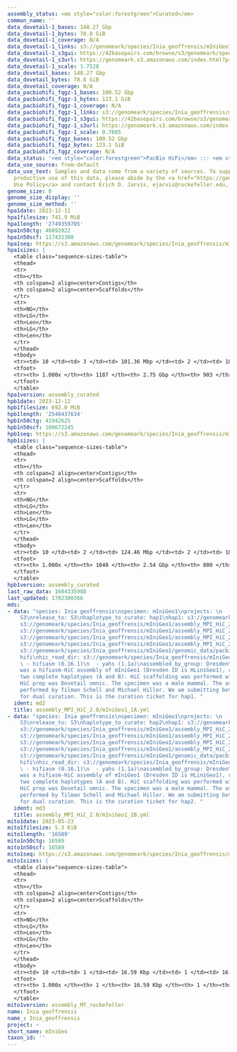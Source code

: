 ```yaml
---
assembly_status: <em style="color:forestgreen">Curated</em>
common_name: ''
data_dovetail-1_bases: 148.27 Gbp
data_dovetail-1_bytes: 78.8 GiB
data_dovetail-1_coverage: N/A
data_dovetail-1_links: s3://genomeark/species/Inia_geoffrensis/mIniGeo1/genomic_data/dovetail/<br>
data_dovetail-1_s3gui: https://42basepairs.com/browse/s3/genomeark/species/Inia_geoffrensis/mIniGeo1/genomic_data/dovetail/
data_dovetail-1_s3url: https://genomeark.s3.amazonaws.com/index.html?prefix=species/Inia_geoffrensis/mIniGeo1/genomic_data/dovetail/
data_dovetail-1_scale: 1.7528
data_dovetail_bases: 148.27 Gbp
data_dovetail_bytes: 78.8 GiB
data_dovetail_coverage: N/A
data_pacbiohifi_fqgz-1_bases: 100.52 Gbp
data_pacbiohifi_fqgz-1_bytes: 123.1 GiB
data_pacbiohifi_fqgz-1_coverage: N/A
data_pacbiohifi_fqgz-1_links: s3://genomeark/species/Inia_geoffrensis/mIniGeo1/genomic_data/pacbio_hifi/<br>
data_pacbiohifi_fqgz-1_s3gui: https://42basepairs.com/browse/s3/genomeark/species/Inia_geoffrensis/mIniGeo1/genomic_data/pacbio_hifi/
data_pacbiohifi_fqgz-1_s3url: https://genomeark.s3.amazonaws.com/index.html?prefix=species/Inia_geoffrensis/mIniGeo1/genomic_data/pacbio_hifi/
data_pacbiohifi_fqgz-1_scale: 0.7605
data_pacbiohifi_fqgz_bases: 100.52 Gbp
data_pacbiohifi_fqgz_bytes: 123.1 GiB
data_pacbiohifi_fqgz_coverage: N/A
data_status: '<em style="color:forestgreen">PacBio HiFi</em> ::: <em style="color:forestgreen">Dovetail</em>'
data_use_source: from-default
data_use_text: Samples and data come from a variety of sources. To support fair and
  productive use of this data, please abide by the <a href="https://genome10k.soe.ucsc.edu/data-use-policies/">Data
  Use Policy</a> and contact Erich D. Jarvis, ejarvis@rockefeller.edu, with any questions.
genome_size: 0
genome_size_display: ''
genome_size_method: ''
hpa1date: 2023-12-11
hpa1filesize: 741.9 MiB
hpa1length: '2749359705'
hpa1n50ctg: 40892022
hpa1n50scf: 117431308
hpa1seq: https://s3.amazonaws.com/genomeark/species/Inia_geoffrensis/mIniGeo1/assembly_curated/mIniGeo1.hap1.cur.20231211.fasta.gz
hpa1sizes: |
  <table class="sequence-sizes-table">
  <thead>
  <tr>
  <th></th>
  <th colspan=2 align=center>Contigs</th>
  <th colspan=2 align=center>Scaffolds</th>
  </tr>
  <tr>
  <th>NG</th>
  <th>LG</th>
  <th>Len</th>
  <th>LG</th>
  <th>Len</th>
  </tr>
  </thead>
  <tbody>
  <tr><td> 10 </td><td> 3 </td><td> 101.36 Mbp </td><td> 2 </td><td> 188.53 Mbp </td></tr><tr><td> 20 </td><td> 6 </td><td> 91.40 Mbp </td><td> 3 </td><td> 185.96 Mbp </td></tr><tr><td> 30 </td><td> 9 </td><td> 68.54 Mbp </td><td> 5 </td><td> 152.62 Mbp </td></tr><tr><td> 40 </td><td> 14 </td><td> 46.02 Mbp </td><td> 7 </td><td> 134.57 Mbp </td></tr><tr style="background-color:#cccccc;"><td> 50 </td><td> 20 </td><td style="background-color:#88ff88;"> 40.89 Mbp </td><td> 9 </td><td style="background-color:#88ff88;"> 117.43 Mbp </td></tr><tr><td> 60 </td><td> 28 </td><td> 31.47 Mbp </td><td> 12 </td><td> 106.87 Mbp </td></tr><tr><td> 70 </td><td> 38 </td><td> 22.21 Mbp </td><td> 14 </td><td> 100.65 Mbp </td></tr><tr><td> 80 </td><td> 53 </td><td> 14.65 Mbp </td><td> 17 </td><td> 88.88 Mbp </td></tr><tr><td> 90 </td><td> 104 </td><td> 1.69 Mbp </td><td> 21 </td><td> 63.99 Mbp </td></tr><tr><td> 100 </td><td> 1187 </td><td> 3.06 Kbp </td><td> 903 </td><td> 3.06 Kbp </td></tr></tbody>
  <tfoot>
  <tr><th> 1.000x </th><th> 1187 </th><th> 2.75 Gbp </th><th> 903 </th><th> 2.75 Gbp </th></tr>
  </tfoot>
  </table>
hpa1version: assembly_curated
hpb1date: 2023-12-12
hpb1filesize: 692.0 MiB
hpb1length: '2540437634'
hpb1n50ctg: 41942625
hpb1n50scf: 109672245
hpb1seq: https://s3.amazonaws.com/genomeark/species/Inia_geoffrensis/mIniGeo1/assembly_curated/mIniGeo1.hap2.cur.20231212.fasta.gz
hpb1sizes: |
  <table class="sequence-sizes-table">
  <thead>
  <tr>
  <th></th>
  <th colspan=2 align=center>Contigs</th>
  <th colspan=2 align=center>Scaffolds</th>
  </tr>
  <tr>
  <th>NG</th>
  <th>LG</th>
  <th>Len</th>
  <th>LG</th>
  <th>Len</th>
  </tr>
  </thead>
  <tbody>
  <tr><td> 10 </td><td> 2 </td><td> 124.46 Mbp </td><td> 2 </td><td> 187.29 Mbp </td></tr><tr><td> 20 </td><td> 5 </td><td> 96.08 Mbp </td><td> 3 </td><td> 185.87 Mbp </td></tr><tr><td> 30 </td><td> 8 </td><td> 67.77 Mbp </td><td> 5 </td><td> 154.65 Mbp </td></tr><tr><td> 40 </td><td> 13 </td><td> 47.05 Mbp </td><td> 7 </td><td> 120.47 Mbp </td></tr><tr style="background-color:#cccccc;"><td> 50 </td><td> 19 </td><td style="background-color:#88ff88;"> 41.94 Mbp </td><td> 9 </td><td style="background-color:#88ff88;"> 109.67 Mbp </td></tr><tr><td> 60 </td><td> 25 </td><td> 35.33 Mbp </td><td> 11 </td><td> 105.89 Mbp </td></tr><tr><td> 70 </td><td> 34 </td><td> 21.04 Mbp </td><td> 14 </td><td> 91.96 Mbp </td></tr><tr><td> 80 </td><td> 48 </td><td> 15.58 Mbp </td><td> 16 </td><td> 88.72 Mbp </td></tr><tr><td> 90 </td><td> 90 </td><td> 1.83 Mbp </td><td> 20 </td><td> 63.78 Mbp </td></tr><tr><td> 100 </td><td> 1040 </td><td> 1.00 Kbp </td><td> 800 </td><td> 1.00 Kbp </td></tr></tbody>
  <tfoot>
  <tr><th> 1.000x </th><th> 1040 </th><th> 2.54 Gbp </th><th> 800 </th><th> 2.54 Gbp </th></tr>
  </tfoot>
  </table>
hpb1version: assembly_curated
last_raw_data: 1684335988
last_updated: 1702380366
mds:
- data: "species: Inia geoffrensis\nspecimen: mIniGeo1\nprojects: \n  - vgp\ndata_location:
    S3\nrelease_to: S3\nhaplotype_to_curate: hap1\nhap1: s3://genomeark/species/Inia_geoffrensis/mIniGeo1/assembly_MPI_HiC_2.0/HLiniGeo1A.fasta.gz\nhap2:
    s3://genomeark/species/Inia_geoffrensis/mIniGeo1/assembly_MPI_HiC_2.0/HLiniGeo1B.fasta.gz\npretext_hap1:
    s3://genomeark/species/Inia_geoffrensis/mIniGeo1/assembly_MPI_HiC_2.0/mIniGeo1_A.pretext\npretext_hap2:
    s3://genomeark/species/Inia_geoffrensis/mIniGeo1/assembly_MPI_HiC_2.0/mIniGeo1_B.pretext\nkmer_spectra_img:
    s3://genomeark/species/Inia_geoffrensis/mIniGeo1/assembly_MPI_HiC_2.0/merqury/mIniGeo1_png/\npacbio_read_dir:
    s3://genomeark/species/Inia_geoffrensis/mIniGeo1/genomic_data/pacbio_hifi/\npacbio_read_type:
    hifi\nhic_read_dir: s3://genomeark/species/Inia_geoffrensis/mIniGeo1/genomic_data/dovetail/\npipeline:\n
    \ - hifiasm (0.16.1)\n  - yahs (1.1a)\nassembled_by_group: Dresden\nnotes: This
    was a hifiasm-HiC assembly of mIniGeo1 (Dresden ID is HLiniGeo1), resulting in
    two complete haplotypes (A and B). HiC scaffolding was performed with yahs. The
    HiC prep was Dovetail omnic. The specimen was a male mammal. The assembly was
    performed by Tilman Schell and Michael Hiller. We am submitting both hap1 & hap2
    for dual curation. This is the curation ticket for hap1. "
  ident: md2
  title: assembly_MPI_HiC_2.0/mIniGeo1_1A.yml
- data: "species: Inia geoffrensis\nspecimen: mIniGeo1\nprojects: \n  - vgp\ndata_location:
    S3\nrelease_to: S3\nhaplotype_to_curate: hap2\nhap1: s3://genomeark/species/Inia_geoffrensis/mIniGeo1/assembly_MPI_HiC_2.0/HLiniGeo1A.fasta.gz\nhap2:
    s3://genomeark/species/Inia_geoffrensis/mIniGeo1/assembly_MPI_HiC_2.0/HLiniGeo1B.fasta.gz\npretext_hap1:
    s3://genomeark/species/Inia_geoffrensis/mIniGeo1/assembly_MPI_HiC_2.0/mIniGeo1_A.pretext\npretext_hap2:
    s3://genomeark/species/Inia_geoffrensis/mIniGeo1/assembly_MPI_HiC_2.0/mIniGeo1_B.pretext\nkmer_spectra_img:
    s3://genomeark/species/Inia_geoffrensis/mIniGeo1/assembly_MPI_HiC_2.0/merqury/mIniGeo1_png/\npacbio_read_dir:
    s3://genomeark/species/Inia_geoffrensis/mIniGeo1/genomic_data/pacbio_hifi/\npacbio_read_type:
    hifi\nhic_read_dir: s3://genomeark/species/Inia_geoffrensis/mIniGeo1/genomic_data/dovetail/\npipeline:\n
    \ - hifiasm (0.16.1)\n  - yahs (1.1a)\nassembled_by_group: Dresden\nnotes: This
    was a hifiasm-HiC assembly of mIniGeo1 (Dresden ID is HLiniGeo1), resulting in
    two complete haplotypes (A and B). HiC scaffolding was performed with yahs. The
    HiC prep was Dovetail omnic. The specimen was a male mammal. The assembly was
    performed by Tilman Schell and Michael Hiller. We am submitting both hap1 & hap2
    for dual curation. This is the curation ticket for hap2. "
  ident: md3
  title: assembly_MPI_HiC_2.0/mIniGeo1_2B.yml
mito1date: 2023-05-23
mito1filesize: 5.3 KiB
mito1length: '16589'
mito1n50ctg: 16589
mito1n50scf: 16589
mito1seq: https://s3.amazonaws.com/genomeark/species/Inia_geoffrensis/mIniGeo1/assembly_MT_rockefeller/mIniGeo1.MT.20230523.fasta.gz
mito1sizes: |
  <table class="sequence-sizes-table">
  <thead>
  <tr>
  <th></th>
  <th colspan=2 align=center>Contigs</th>
  <th colspan=2 align=center>Scaffolds</th>
  </tr>
  <tr>
  <th>NG</th>
  <th>LG</th>
  <th>Len</th>
  <th>LG</th>
  <th>Len</th>
  </tr>
  </thead>
  <tbody>
  <tr><td> 10 </td><td> 1 </td><td> 16.59 Kbp </td><td> 1 </td><td> 16.59 Kbp </td></tr><tr><td> 20 </td><td> 1 </td><td> 16.59 Kbp </td><td> 1 </td><td> 16.59 Kbp </td></tr><tr><td> 30 </td><td> 1 </td><td> 16.59 Kbp </td><td> 1 </td><td> 16.59 Kbp </td></tr><tr><td> 40 </td><td> 1 </td><td> 16.59 Kbp </td><td> 1 </td><td> 16.59 Kbp </td></tr><tr style="background-color:#cccccc;"><td> 50 </td><td> 1 </td><td style="background-color:#ff8888;"> 16.59 Kbp </td><td> 1 </td><td style="background-color:#ff8888;"> 16.59 Kbp </td></tr><tr><td> 60 </td><td> 1 </td><td> 16.59 Kbp </td><td> 1 </td><td> 16.59 Kbp </td></tr><tr><td> 70 </td><td> 1 </td><td> 16.59 Kbp </td><td> 1 </td><td> 16.59 Kbp </td></tr><tr><td> 80 </td><td> 1 </td><td> 16.59 Kbp </td><td> 1 </td><td> 16.59 Kbp </td></tr><tr><td> 90 </td><td> 1 </td><td> 16.59 Kbp </td><td> 1 </td><td> 16.59 Kbp </td></tr><tr><td> 100 </td><td> 1 </td><td> 16.59 Kbp </td><td> 1 </td><td> 16.59 Kbp </td></tr></tbody>
  <tfoot>
  <tr><th> 1.000x </th><th> 1 </th><th> 16.59 Kbp </th><th> 1 </th><th> 16.59 Kbp </th></tr>
  </tfoot>
  </table>
mito1version: assembly_MT_rockefeller
name: Inia geoffrensis
name_: Inia_geoffrensis
project: ~
short_name: mIniGeo
taxon_id: ''
---
```

